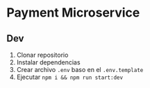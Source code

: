 # Payment Microservice

## Dev
1. Clonar repositorio
2. Instalar dependencias
3. Crear archivo `.env` baso en el `.env.template`
6. Ejecutar `npm i && npm run start:dev`